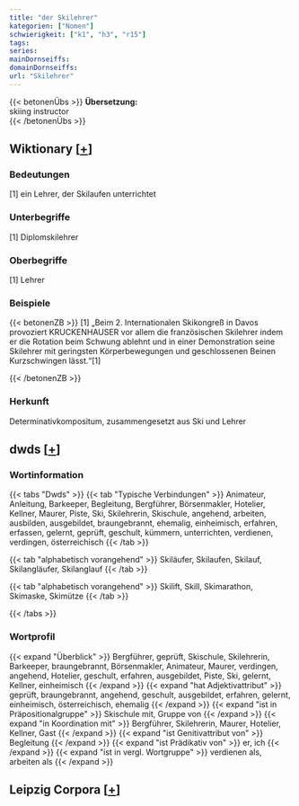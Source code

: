 ```yaml
---
title: "der Skilehrer"
kategorien: ["Nomen"]
schwierigkeit: ["k1", "h3", "r15"]
tags:
series:
mainDornseiffs:
domainDornseiffs:
url: "Skilehrer"
---
```


{{< betonenÜbs >}}
**Übersetzung:**  
skiing instructor  
{{< /betonenÜbs >}}

## Wiktionary [[+](https://de.wiktionary.org/wiki/Skilehrer)]

### Bedeutungen
[1] ein Lehrer, der Skilaufen unterrichtet  

### Unterbegriffe
[1] Diplomskilehrer  

### Oberbegriffe
[1] Lehrer  

### Beispiele
{{< betonenZB >}}
[1] „Beim 2. Internationalen Skikongreß in Davos provoziert KRUCKENHAUSER vor allem die französischen Skilehrer indem er die Rotation beim Schwung ablehnt und in einer Demonstration seine Skilehrer mit geringsten Körperbewegungen und geschlossenen Beinen Kurzschwingen lässt.“[1]  

{{< /betonenZB >}}
### Herkunft
Determinativkompositum, zusammengesetzt aus Ski und Lehrer  



## dwds [[+](https://www.dwds.de/wb/Skilehrer)]

### Wortinformation
{{< tabs "Dwds" >}}
{{< tab "Typische Verbindungen" >}}
Animateur, Anleitung, Barkeeper, Begleitung, Bergführer, Börsenmakler, Hotelier, Kellner, Maurer, Piste, Ski, Skilehrerin, Skischule, angehend, arbeiten, ausbilden, ausgebildet, braungebrannt, ehemalig, einheimisch, erfahren, erfassen, gelernt, geprüft, geschult, kümmern, unterrichten, verdienen, verdingen, österreichisch
{{< /tab >}}

{{< tab "alphabetisch vorangehend" >}}
Skiläufer, Skilaufen, Skilauf, Skilangläufer, Skilanglauf
{{< /tab >}}

{{< tab "alphabetisch vorangehend" >}}
Skilift, Skill, Skimarathon, Skimaske, Skimütze
{{< /tab >}}

{{< /tabs >}}

### Wortprofil
{{< expand "Überblick" >}} Bergführer, geprüft, Skischule, Skilehrerin, Barkeeper, braungebrannt, Börsenmakler, Animateur, Maurer, verdingen, angehend, Hotelier, geschult, erfahren, ausgebildet, Piste, Ski, gelernt, Kellner, einheimisch {{< /expand >}}
{{< expand "hat Adjektivattribut" >}} geprüft, braungebrannt, angehend, geschult, ausgebildet, erfahren, gelernt, einheimisch, österreichisch, ehemalig {{< /expand >}}
{{< expand "ist in Präpositionalgruppe" >}} Skischule mit, Gruppe von {{< /expand >}}
{{< expand "in Koordination mit" >}} Bergführer, Skilehrerin, Maurer, Hotelier, Kellner, Gast {{< /expand >}}
{{< expand "ist Genitivattribut von" >}} Begleitung {{< /expand >}}
{{< expand "ist Prädikativ von" >}} er, ich {{< /expand >}}
{{< expand "ist in vergl. Wortgruppe" >}} verdienen als, arbeiten als {{< /expand >}}

## Leipzig Corpora [[+](https://corpora.uni-leipzig.de/en/res?word=Skilehrer&corpusId=deu_newscrawl-public_2018)]

